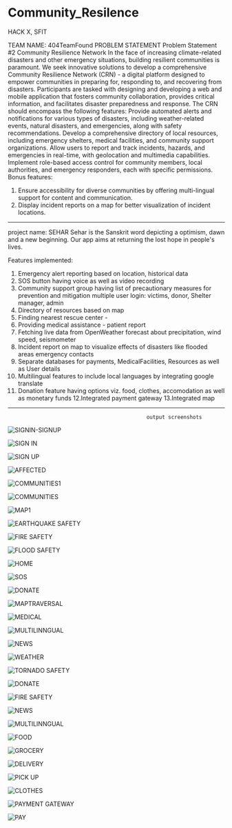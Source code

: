 # Community_Resilence
HACK X, SFIT

TEAM NAME: 404TeamFound
PROBLEM STATEMENT
Problem Statement #2
Community Resilience Network
In the face of increasing climate-related disasters and other
emergency situations, building resilient communities is paramount.
We seek innovative solutions to develop a comprehensive
Community Resilience Network (CRN) - a digital platform designed
to empower communities in preparing for, responding to, and
recovering from disasters. Participants are tasked with designing and
developing a web and mobile application that fosters community
collaboration, provides critical information, and facilitates disaster
preparedness and response. The CRN should encompass the
following features:
Provide automated alerts and notifications for various types of
disasters, including weather-related events, natural disasters, and
emergencies, along with safety recommendations.
Develop a comprehensive directory of local resources, including
emergency shelters, medical facilities, and community support
organizations.
Allow users to report and track incidents, hazards, and emergencies
in real-time, with geolocation and multimedia capabilities.
Implement role-based access control for community members,
local authorities, and emergency responders, each with specific
permissions.
Bonus features: 
1. Ensure accessibility for diverse communities by offering multi-lingual support for content and communication.
2. Display incident reports on a map for better visualization of incident locations.
-----------------------------------------------------------------------------------------------------------------

project name: SEHAR
Sehar is the Sanskrit word depicting a optimism, dawn and a new beginning. Our app aims at returning the lost hope in people's lives.


 Features implemented:
 1. Emergency alert reporting based on location, historical data
 2. SOS button having voice as well as video recording
 3. Community support group having list of precautionary measures for prevention and mitigation multiple user login: victims, donor, Shelter manager, admin
 4. Directory of resources based on map
 5. Finding nearest rescue center -
 6. Providing medical assistance - patient report
 7. Fetching live data from OpenWeather forecast about precipitation, wind speed, seismometer
 8. Incident report on map to visualize effects of disasters like flooded areas emergency contacts 
 9. Separate databases for payments, MedicalFacilities, Resources as well as User details
10. Multilingual features to include local languages by integrating google translate
11. Donation feature having options viz. food, clothes, accomodation as well as monetary funds
12.Integrated payment gateway
13.Integrated map
-----------------------------------------------------------------------------------------------------------------
                                                 output screenshots
![SIGNIN-SIGNUP](https://github.com/yash2svi/CommunityResilence/assets/92750234/884161ce-5bc9-4bc2-8fb1-693ee87bf469)

![SIGN IN](https://github.com/yash2svi/CommunityResilence/assets/92750234/8e2040e7-cffb-40b3-8dbc-509b10ec0119)

![SIGN UP](https://github.com/yash2svi/CommunityResilence/assets/92750234/1b80b352-e15b-4fa1-932b-db6c1b338026)


![AFFECTED](https://github.com/yash2svi/CommunityResilence/assets/92750234/f7586991-38aa-4c22-8520-9bc3d7009ea3)

![COMMUNITIES1](https://github.com/yash2svi/CommunityResilence/assets/92750234/387cf049-d73b-448e-9887-894fc189b109)

![COMMUNITIES](https://github.com/yash2svi/CommunityResilence/assets/92750234/4cbac169-95bf-47c2-a649-4ab9cad89dc3)

![MAP1](https://github.com/yash2svi/CommunityResilence/assets/92750234/47803c1d-a216-49b0-818e-42f79ba36fb3)

![EARTHQUAKE SAFETY](https://github.com/yash2svi/CommunityResilence/assets/92750234/99edcecd-c572-4fdf-b87d-1332216740b7)

![FIRE SAFETY](https://github.com/yash2svi/CommunityResilence/assets/92750234/42033499-3796-4af4-965a-d6ec51e19d7c)

![FLOOD SAFETY](https://github.com/yash2svi/CommunityResilence/assets/92750234/f6f41431-9401-435c-ac67-488639d1219a)

![HOME](https://github.com/yash2svi/CommunityResilence/assets/92750234/43a9f301-cc80-4563-9c56-38e300c2ce83)

![SOS](https://github.com/yash2svi/CommunityResilence/assets/92750234/0d8e51f0-ce06-488a-8585-24f9f5e44bc2)

![DONATE](https://github.com/yash2svi/CommunityResilence/assets/92750234/cf71a7d4-f709-4ca1-85c6-0265f1c952f2)

![MAPTRAVERSAL](https://github.com/yash2svi/CommunityResilence/assets/92750234/28d0ef60-65dc-4e9a-9d3c-27315ba7d57c)

![MEDICAL](https://github.com/yash2svi/CommunityResilence/assets/92750234/714dd58b-4cce-4c88-a310-e27c24bdb528)

![MULTILINNGUAL](https://github.com/yash2svi/CommunityResilence/assets/92750234/e1c5aacf-fb93-483f-afe0-814a087ea939)

![NEWS](https://github.com/yash2svi/CommunityResilence/assets/92750234/e273a8f9-464b-48b4-bbf6-4a8c74fa97df)

![WEATHER](https://github.com/yash2svi/CommunityResilence/assets/92750234/367a5fe1-8747-4e9e-8ac7-0d3ac919a609)

![TORNADO SAFETY](https://github.com/yash2svi/CommunityResilence/assets/92750234/a775ac19-2f05-49a4-b3a5-5f2f163921e8)

![DONATE](https://github.com/yash2svi/CommunityResilence/assets/92750234/d328b697-60b2-4b84-a88f-b6245cf28567)

![FIRE SAFETY](https://github.com/yash2svi/CommunityResilence/assets/92750234/32264356-dca0-4a02-8924-16a2394815c0)

![NEWS](https://github.com/yash2svi/CommunityResilence/assets/92750234/c8c91590-d68a-498c-9c5c-9c234eb4739b)

![MULTILINNGUAL](https://github.com/yash2svi/CommunityResilence/assets/92750234/74756c90-23dd-47d2-bdbb-7469df647a61)

![FOOD](https://github.com/yash2svi/CommunityResilence/assets/92750234/eee9d9c7-3811-427d-b151-353e4b90c5c7)

![GROCERY](https://github.com/yash2svi/CommunityResilence/assets/92750234/7e58d2e0-9628-4b3e-a3a0-e1b43611dcef)

![DELIVERY](https://github.com/yash2svi/CommunityResilence/assets/92750234/e61598e6-aa86-4999-bfa0-79a10fcd51ee)

![PICK UP](https://github.com/yash2svi/CommunityResilence/assets/92750234/1a7f268a-4967-4e04-b7d7-0c5a1f5909eb)

![CLOTHES](https://github.com/yash2svi/CommunityResilence/assets/92750234/3baa0e91-6cb6-4650-a8c5-4398afb8e559)

![PAYMENT GATEWAY](https://github.com/yash2svi/CommunityResilence/assets/92750234/b404f0e7-13fe-4606-a2d9-bf548ade8ed2)

![PAY](https://github.com/yash2svi/CommunityResilence/assets/92750234/f67a17ed-128c-4975-beca-e780e5a04e66)







